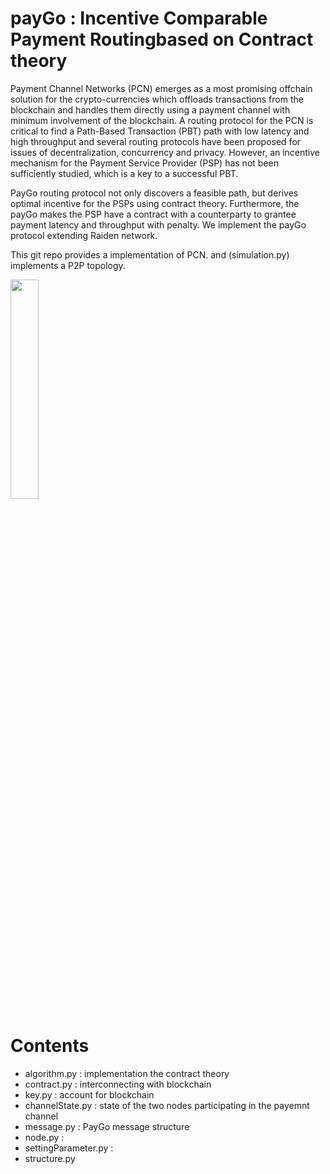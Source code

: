 # payGo : Incentive Comparable Payment Routingbased on Contract theory

Payment Channel Networks (PCN) emerges as a most promising offchain solution for the crypto-currencies which offloads transactions from the blockchain and handles them directly using a payment channel with minimum involvement of the blockchain. A routing protocol  for the PCN is critical to find a Path-Based Transaction (PBT) path with low latency and high throughput and several routing protocols  have been proposed for issues of decentralization, concurrency and privacy. However, an incentive mechanism for the Payment Service Provider (PSP) has not been sufficiently studied, which is a key to a successful  PBT.  

PayGo routing protocol not only discovers a feasible path, but derives optimal incentive for the PSPs using contract theory. Furthermore, the payGo makes the PSP have a contract with a counterparty to grantee payment latency and throughput with penalty. We implement the payGo protocol extending Raiden network. 

This git repo provides a implementation of PCN. and (simulation.py) implements a P2P topology.  

<img src="https://user-images.githubusercontent.com/35050199/78328119-572a2200-75b9-11ea-8060-431963dd0821.png" width="30%"></img>

# Contents

<ul>
  <li>algorithm.py : implementation the contract theory</li>
  <li>contract.py : interconnecting with blockchain</li>
  <li>key.py : account for blockchain</li>
  <li>channelState.py : state of the two nodes participating in the payemnt channel</li>
  <li>message.py : PayGo message structure</li>
  <li>node.py : </li>
  <li>settingParameter.py : </li>
  <li>structure.py</li>
</ul>





